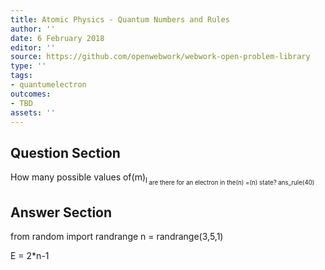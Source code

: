 ```yaml
---
title: Atomic Physics - Quantum Numbers and Rules
author: ''
date: 6 February 2018
editor: ''
source: https://github.com/openwebwork/webwork-open-problem-library
type: ''
tags:
- quantumelectron
outcomes:
- TBD
assets: ''
---
```


## Question Section 

How many possible values of(m)<sub>l<sub> are there for an electron in the(n) =(n) state?
ans_rule(40)



## Answer Section

from random import randrange
n = randrange(3,5,1)

E = 2*n-1
